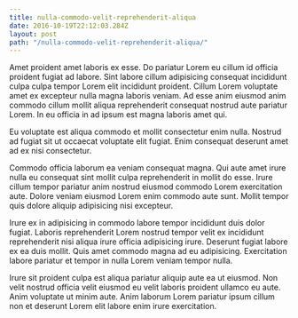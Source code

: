 ```yaml
---
title: nulla-commodo-velit-reprehenderit-aliqua
date: 2016-10-19T22:12:03.284Z
layout: post
path: "/nulla-commodo-velit-reprehenderit-aliqua/"
---
```


Amet proident amet laboris ex esse. Do pariatur Lorem eu cillum id officia proident fugiat ad labore. Sint labore cillum adipisicing consequat incididunt culpa culpa tempor Lorem elit incididunt proident. Cillum Lorem voluptate amet ex excepteur nulla magna laboris veniam. Ad esse anim eiusmod anim commodo cillum mollit aliqua reprehenderit consequat nostrud aute pariatur Lorem. In eu officia in ad ipsum est magna laboris amet qui.

Eu voluptate est aliqua commodo et mollit consectetur enim nulla. Nostrud ad fugiat sit ut occaecat voluptate elit fugiat. Enim consequat deserunt amet ad ex nisi consectetur.

Commodo officia laborum ea veniam consequat magna. Qui aute amet irure nulla eu consequat sint mollit culpa reprehenderit in mollit do esse. Irure cillum tempor pariatur anim nostrud eiusmod commodo Lorem exercitation aute. Dolore veniam eiusmod Lorem enim commodo aute sunt. Mollit tempor quis dolore aliquip adipisicing nisi excepteur.

Irure ex in adipisicing in commodo labore tempor incididunt duis dolor fugiat. Laboris reprehenderit Lorem nostrud tempor velit ex incididunt reprehenderit nisi aliqua irure officia adipisicing irure. Deserunt fugiat labore ex ea duis mollit. Quis amet commodo magna ad eu adipisicing. Exercitation labore pariatur et tempor in nulla Lorem veniam tempor nulla.

Irure sit proident culpa est aliqua pariatur aliquip aute ea ut eiusmod. Non velit nostrud officia velit eiusmod eu velit laboris proident ullamco eu aute. Anim voluptate ut minim aute. Anim laborum Lorem pariatur ipsum cillum non et deserunt Lorem elit labore enim irure exercitation.